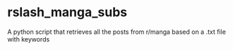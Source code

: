 # rslash_manga_subs
A python script that retrieves all the posts from r/manga based on a .txt file with keywords
